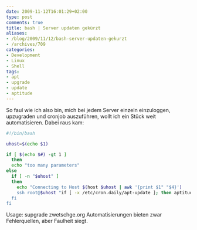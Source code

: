 ```yaml
---
date: 2009-11-12T16:01:29+02:00
type: post
comments: true
title: bash | Server updaten gekürzt
aliases:
- /blog/2009/11/12/bash-server-updaten-gekurzt
- /archives/709
categories:
- Development
- Linux
- Shell
tags:
- apt
- upgrade
- update
- aptitude
---
```


So faul wie ich also bin, mich bei jedem Server einzeln einzuloggen,
upzugraden und cronjob auszuführen, wollt ich ein Stück weit
automatisieren. Dabei raus kam:

``` bash
#!/bin/bash

uhost=$(echo $1)

if [ $(echo $#) -gt 1 ]
  then
  echo "too many parameters"
else
  if [ -n "$uhost" ]
  then
    echo "Connecting to Host $(host $uhost | awk '{print $1" "$4}')
    ssh root@$uhost "if [ -x /etc/cron.daily/apt-update ]; then aptitude upgrade && /etc/cron.daily/apt-update ; fi"
  fi
fi
```

Usage: supgrade zwetschge.org
Automatisierungen bieten zwar Fehlerquellen, aber Faulheit siegt.
